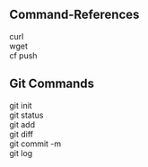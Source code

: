 ## Command-References

curl<br>
wget<br>
cf push<br>

## Git Commands

git init<br> 
git status<br>
git add<br>
git diff<br>
git commit -m<br>
git log<br>


